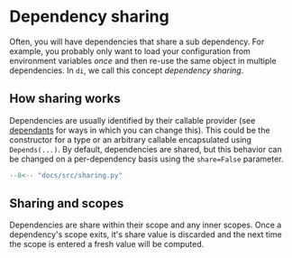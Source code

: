 # Dependency sharing

Often, you will have dependencies that share a sub dependency.
For example, you probably only want to load your configuration from environment variables *once* and then re-use the same object in multiple dependencies.
In `di`, we call this concept *dependency sharing*.

## How sharing works

Dependencies are usually identified by their callable provider (see [dependants] for ways in which you can change this).
This could be the constructor for a type or an arbitrary callable encapsulated using `Depends(...)`.
By default, dependencies are shared, but this behavior can be changed on a per-dependency basis using the `share=False` parameter.

```Python hl_lines="7-9"
--8<-- "docs/src/sharing.py"
```

## Sharing and scopes

Dependencies are share within their scope and any inner scopes.
Once a dependency's scope exits, it's share value is discarded and the next time the scope is entered a fresh value will be computed.

[dependants]: dependants.md
